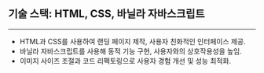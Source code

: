 ## 기술 스택: HTML, CSS, 바닐라 자바스크립트

---

- HTML과 CSS를 사용하여 랜딩 페이지 제작, 사용자 친화적인 인터페이스 제공.
- 바닐라 자바스크립트를 사용해 동적 기능 구현, 사용자와의 상호작용성을 높임.
- 이미지 사이즈 조절과 코드 리펙토링으로 사용자 경험 개선 및 성능 최적화.

